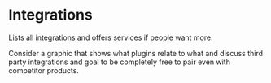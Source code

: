 # Integrations

Lists all integrations and offers services if people want more.

Consider a graphic that shows what plugins relate to what and discuss third party integrations and goal to be completely free to pair even with competitor products.

